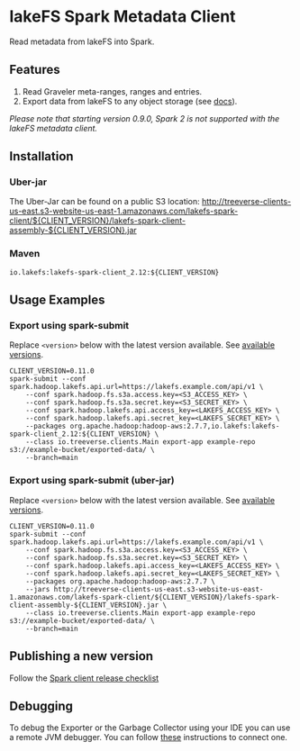 # lakeFS Spark Metadata Client

Read metadata from lakeFS into Spark.

## Features

1. Read Graveler meta-ranges, ranges and entries.
1. Export data from lakeFS to any object storage (see [docs](https://docs.lakefs.io/reference/export.html)).

_Please note that starting version 0.9.0, Spark 2 is not supported with the lakeFS metadata client._

## Installation

### Uber-jar
The Uber-Jar can be found on a public S3 location:
http://treeverse-clients-us-east.s3-website-us-east-1.amazonaws.com/lakefs-spark-client/${CLIENT_VERSION}/lakefs-spark-client-assembly-${CLIENT_VERSION}.jar

### Maven
```
io.lakefs:lakefs-spark-client_2.12:${CLIENT_VERSION}
```

## Usage Examples
### Export using spark-submit

Replace `<version>` below with the latest version available. See [available versions](https://mvnrepository.com/artifact/io.lakefs/lakefs-spark-client_2.12).

```
CLIENT_VERSION=0.11.0
spark-submit --conf spark.hadoop.lakefs.api.url=https://lakefs.example.com/api/v1 \
    --conf spark.hadoop.fs.s3a.access.key=<S3_ACCESS_KEY> \
    --conf spark.hadoop.fs.s3a.secret.key=<S3_SECRET_KEY> \
    --conf spark.hadoop.lakefs.api.access_key=<LAKEFS_ACCESS_KEY> \
    --conf spark.hadoop.lakefs.api.secret_key=<LAKEFS_SECRET_KEY> \
    --packages org.apache.hadoop:hadoop-aws:2.7.7,io.lakefs:lakefs-spark-client_2.12:${CLIENT_VERSION} \
    --class io.treeverse.clients.Main export-app example-repo s3://example-bucket/exported-data/ \
    --branch=main
```

### Export using spark-submit (uber-jar)

Replace `<version>` below with the latest version available. See [available versions](https://mvnrepository.com/artifact/io.lakefs/lakefs-spark-client_2.12).

```
CLIENT_VERSION=0.11.0
spark-submit --conf spark.hadoop.lakefs.api.url=https://lakefs.example.com/api/v1 \
    --conf spark.hadoop.fs.s3a.access.key=<S3_ACCESS_KEY> \
	--conf spark.hadoop.fs.s3a.secret.key=<S3_SECRET_KEY> \
	--conf spark.hadoop.lakefs.api.access_key=<LAKEFS_ACCESS_KEY> \
	--conf spark.hadoop.lakefs.api.secret_key=<LAKEFS_SECRET_KEY> \
	--packages org.apache.hadoop:hadoop-aws:2.7.7 \
	--jars http://treeverse-clients-us-east.s3-website-us-east-1.amazonaws.com/lakefs-spark-client/${CLIENT_VERSION}/lakefs-spark-client-assembly-${CLIENT_VERSION}.jar \
	--class io.treeverse.clients.Main export-app example-repo s3://example-bucket/exported-data/ \
	--branch=main
```

## Publishing a new version

Follow the [Spark client release checklist](https://github.com/treeverse/dev/blob/main/pages/lakefs-clients-release.md#spark-metadata-client)

## Debugging

To debug the Exporter or the Garbage Collector using your IDE you can use a remote JVM debugger. You can follow [these](https://sparkbyexamples.com/spark/how-to-debug-spark-application-locally-or-remote/) instructions to connect one. 

